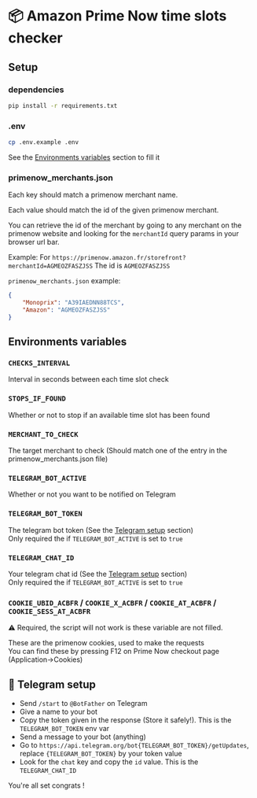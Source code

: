 # 📦 Amazon Prime Now time slots checker

## Setup

### dependencies
```.bash
pip install -r requirements.txt
```

### .env
```.bash
cp .env.example .env
```

See the [Environments variables](#environments-variables) section to fill it

### primenow_merchants.json

Each key should match a primenow merchant name.

Each value should match the id of the given primenow merchant.

You can retrieve the id of the merchant by going to any merchant on the primenow website and looking for the `merchantId` query params in your browser url bar.

Example:
For `https://primenow.amazon.fr/storefront?merchantId=AGMEOZFASZJSS` The id is `AGMEOZFASZJSS`


`primenow_merchants.json` example:
```.json
{
    "Monoprix": "A39IAEDNN88TCS",
    "Amazon": "AGMEOZFASZJSS"
}
```

## Environments variables
### `CHECKS_INTERVAL`

Interval in seconds between each time slot check

### `STOPS_IF_FOUND`

Whether or not to stop if an available time slot has been found

### `MERCHANT_TO_CHECK`

The target merchant to check (Should match one of the entry in the primenow_merchants.json file)

### `TELEGRAM_BOT_ACTIVE`

Whether or not you want to be notified on Telegram

### `TELEGRAM_BOT_TOKEN`

The telegram bot token (See the [Telegram setup](#email-telegram-setup) section) <br>
Only required the if `TELEGRAM_BOT_ACTIVE` is set to `true`

### `TELEGRAM_CHAT_ID`

Your telegram chat id (See the [Telegram setup](#email-telegram-setup) section) <br>
Only required the if `TELEGRAM_BOT_ACTIVE` is set to `true`

### `COOKIE_UBID_ACBFR` / `COOKIE_X_ACBFR` / `COOKIE_AT_ACBFR` / `COOKIE_SESS_AT_ACBFR`

:warning: Required, the script will not work is these variable are not filled. <br>

These are the primenow cookies, used to make the requests <br>
You can find these by pressing F12 on Prime Now checkout page (Application->Cookies)

## :email: Telegram setup

- Send `/start` to `@BotFather` on Telegram
- Give a name to your bot
- Copy the token given in the response (Store it safely!). This is the `TELEGRAM_BOT_TOKEN` env var
- Send a message to your bot (anything)
- Go to `https://api.telegram.org/bot{TELEGRAM_BOT_TOKEN}/getUpdates`, replace `{TELEGRAM_BOT_TOKEN}` by your token value
- Look for the `chat` key and copy the `id` value. This is the `TELEGRAM_CHAT_ID`

You're all set congrats !




